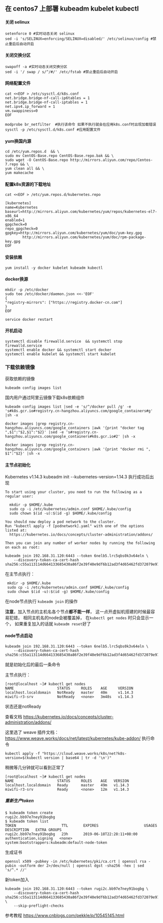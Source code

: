 ## 在 centos7 上部署 kubeadm kubelet kubectl

#### 关闭 selinux
```
setenforce 0 #实时动态关闭 selinux
sed -i 's/SELINUX=enforcing/SELINUX=disabled/' /etc/selinux/config #禁止重启后自动开启
```


#### 关闭交换分区
```
swapoff -a #实时动态关闭交换分区
sed -i '/ swap / s/^/#/' /etc/fstab #禁止重启后自动开启
```


#### 网络配置文件
```
cat <<EOF > /etc/sysctl.d/k8s.conf
net.bridge.bridge-nf-call-ip6tables = 1
net.bridge.bridge-nf-call-iptables = 1
net.ipv4.ip_forward = 1
vm.swappiness=0
EOF

modprobe br_netfilter  #执行该命令 如果不执行就会在应用k8s.conf时出现加载错误
sysctl -p /etc/sysctl.d/k8s.conf #应用配置文件
```
#### yum换国内源
```
cd /etc/yum.repos.d  && \
sudo mv CentOS-Base.repo CentOS-Base.repo.bak && \
sudo wget -O CentOS-Base.repo http://mirrors.aliyun.com/repo/Centos-7.repo && \
yum clean all && \
yum makecache
```

#### 配置k8s资源的下载地址

```
cat <<EOF > /etc/yum.repos.d/kubernetes.repo

[kubernetes]
name=Kubernetes
baseurl=http://mirrors.aliyun.com/kubernetes/yum/repos/kubernetes-el7-x86_64
enabled=1
gpgcheck=0
repo_gpgcheck=0
gpgkey=http://mirrors.aliyun.com/kubernetes/yum/doc/yum-key.gpg
        http://mirrors.aliyun.com/kubernetes/yum/doc/rpm-package-key.gpg
EOF
```

#### 安装依赖
```
yum install -y docker kubelet kubeadm kubectl 
```

#### docker换源
```
mkdir -p /etc/docker
sudo tee /etc/docker/daemon.json <<-'EOF'
{
"registry-mirrors": ["https://registry.docker-cn.com"]
}
EOF

service docker restart
```

#### 开机启动
```
systemctl disable firewalld.service  && systemctl stop firewalld.service 
systemctl enable docker && systemctl start docker
systemctl enable kubelet && systemctl start kubelet
```


### 下载依赖镜像
获取依赖的镜像
```
kubeadm config images list
```
国内用户通过阿里云镜像下载k8s依赖组件
```
kubeadm config images list |sed -e 's/^/docker pull /g' -e 's#k8s.gcr.io#registry.cn-hangzhou.aliyuncs.com/google_containers#g' |sh -x

docker images |grep registry.cn-hangzhou.aliyuncs.com/google_containers |awk '{print "docker tag ",$1":"$2,$1":"$2}' |sed -e 's#registry.cn-hangzhou.aliyuncs.com/google_containers#k8s.gcr.io#2' |sh -x

docker images |grep registry.cn-hangzhou.aliyuncs.com/google_containers |awk '{print "docker rmi ", $1":"$2}' |sh -x
```

#### 主节点初始化

Kubernetes v1.14.3
kubeadm init --kubernetes-version=1.14.3
执行成功后出现
```
To start using your cluster, you need to run the following as a regular user:

  mkdir -p $HOME/.kube
  sudo cp -i /etc/kubernetes/admin.conf $HOME/.kube/config
  sudo chown $(id -u):$(id -g) $HOME/.kube/config

You should now deploy a pod network to the cluster.
Run "kubectl apply -f [podnetwork].yaml" with one of the options listed at:
  https://kubernetes.io/docs/concepts/cluster-administration/addons/

Then you can join any number of worker nodes by running the following on each as root:

kubeadm join 192.168.31.120:6443 --token 6nelb5.lrc5qbs0k3v64eln \
    --discovery-token-ca-cert-hash sha256:c55a113114d664133685430a86f2e39f40e9df6b12ad3f4d65462fd372079e97 
```

在主节点执行：
```
 mkdir -p $HOME/.kube
 sudo cp -i /etc/kubernetes/admin.conf $HOME/.kube/config
 sudo chown $(id -u):$(id -g) $HOME/.kube/config
```

在node节点执行 `kubeadm join` 的操作

**注意**，加入节点的主机名各个节点**都不能一样**， 这一点开虚拟机搭建的时候最容易犯错， 相同主机名的node会被覆盖掉， 在`kubectl get nodes` 时只会显示一个， 如果重复加入的话就 `kubeadm reset`好了

#### node节点启动

```
kubeadm join 192.168.31.120:6443 --token 6nelb5.lrc5qbs0k3v64eln \
    --discovery-token-ca-cert-hash sha256:c55a113114d664133685430a86f2e39f40e9df6b12ad3f4d65462fd372079e97 
```
就是初始化后的最后一条命令


主节点执行：
```
[root@localhost ~]# kubectl get nodes
NAME                    STATUS     ROLES    AGE     VERSION
localhost.localdomain   NotReady   master   40m     v1.14.3
miwifi-r3-srv           NotReady   <none>   3m48s   v1.14.3
```
状态还是notReady

查看文档 https://kubernetes.io/docs/concepts/cluster-administration/addons/ 

这里选了 weave 插件文档： https://www.weave.works/docs/net/latest/kubernetes/kube-addon/
执行命令 
```
kubectl apply -f "https://cloud.weave.works/k8s/net?k8s-version=$(kubectl version | base64 | tr -d '\n')"
```
稍微等几分钟就可以看到正常了
```
[root@localhost ~]# kubectl get nodes
NAME                    STATUS     ROLES    AGE   VERSION
localhost.localdomain   Ready      master   49m   v1.14.3
miwifi-r3-srv           Ready      <none>   12m   v1.14.3
```


##### 重新生产token

```
$ kubeadm token create
rugi2c.bb97e7ney91bogbg
$ kubeadm token list
TOKEN                     TTL       EXPIRES                     USAGES                   DESCRIPTION   EXTRA GROUPS
rugi2c.bb97e7ney91bogbg   23h       2019-06-18T22:28:11+08:00   authentication,signing   <none>        system:bootstrappers:kubeadm:default-node-token

```

生成证书
```
openssl x509 -pubkey -in /etc/kubernetes/pki/ca.crt | openssl rsa -pubin -outform der 2>/dev/null | openssl dgst -sha256 -hex | sed 's/^.* //'
```

新token加入
```
kubeadm join 192.168.31.120:6443 --token rugi2c.bb97e7ney91bogbg \
    --discovery-token-ca-cert-hash sha256:c55a113114d664133685430a86f2e39f40e9df6b12ad3f4d65462fd372079e97 \
    --skip-preflight-checks

```
参考教程 https://www.cnblogs.com/pekkle/p/10545145.html
